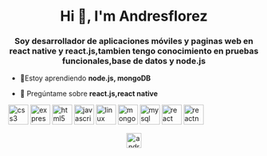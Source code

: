 <h1 align="center">Hi 👋, I'm Andresflorez</h1>
<h3 align="center">Soy desarrollador de aplicaciones móviles y paginas web en react native y react.js,tambien tengo conocimiento en pruebas funcionales,base de datos y node.js</h3>

- 🌱Estoy aprendiendo **node.js, mongoDB**

- 💬 Pregúntame sobre **react.js,react native**

<p align="left"><img src="https://devicons.github.io/devicon/devicon.git/icons/css3/css3-original-wordmark.svg" alt="css3" width="40" height="40"/> <img src="https://devicons.github.io/devicon/devicon.git/icons/express/express-original-wordmark.svg" alt="express" width="40" height="40"/> <img src="https://devicons.github.io/devicon/devicon.git/icons/html5/html5-original-wordmark.svg" alt="html5" width="40" height="40"/> <img src="https://devicons.github.io/devicon/devicon.git/icons/javascript/javascript-original.svg" alt="javascript" width="40" height="40"/> <img src="https://devicons.github.io/devicon/devicon.git/icons/linux/linux-original.svg" alt="linux" width="40" height="40"/> <img src="https://devicons.github.io/devicon/devicon.git/icons/mongodb/mongodb-original-wordmark.svg" alt="mongodb" width="40" height="40"/> <img src="https://devicons.github.io/devicon/devicon.git/icons/mysql/mysql-original-wordmark.svg" alt="mysql" width="40" height="40"/> <img src="https://devicons.github.io/devicon/devicon.git/icons/react/react-original-wordmark.svg" alt="react" width="40" height="40"/> <img src="https://reactnative.dev/img/header_logo.svg" alt="reactnative" width="40" height="40"/></p><p align="center">
<a href="https://fb.com/andres florez" target="blank"><img align="center" src="https://cdn.jsdelivr.net/npm/simple-icons@3.0.1/icons/facebook.svg" alt="andres florez" height="30" width="30" /></a>
</p>
